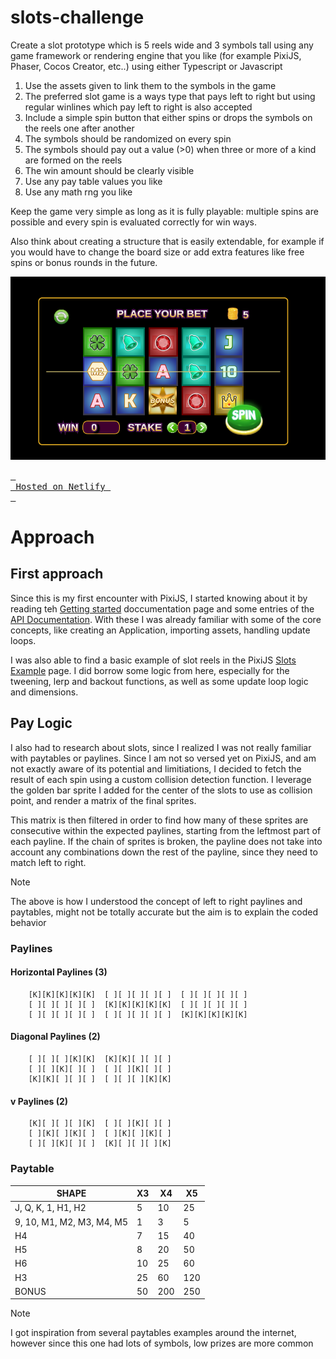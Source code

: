 # slots-challenge

Create a slot prototype which is 5 reels wide and 3 symbols tall using any game
framework or rendering engine that you like (for example PixiJS, Phaser, Cocos
Creator, etc..) using either Typescript or Javascript

1. Use the assets given to link them to the symbols in the game
2. The preferred slot game is a ways type that pays left to right but using regular winlines
which pay left to right is also accepted
3. Include a simple spin button that either spins or drops the symbols on the reels one
after another
4. The symbols should be randomized on every spin
5. The symbols should pay out a value (>0) when three or more of a kind are formed on
the reels
6. The win amount should be clearly visible
7. Use any pay table values you like
8. Use any math rng you like

Keep the game very simple as long as it is fully playable: multiple spins are
possible and every spin is evaluated correctly for win ways.

Also think about creating a structure that is easily extendable, for example if you would have to
change the board size or add extra features like free spins or bonus rounds in the future.

![alt text](cover.png)

[<kbd> <br> Hosted on Netlify <br> </kbd>](https://cp-slot-challenge.netlify.app/)

# Approach

## First approach
Since this is my first encounter with PixiJS, I started knowing about it by reading teh [Getting started](https://pixijs.com/8.x/guides/basics/getting-started) doccumentation page and some entries of the [API Documentation](https://pixijs.download/release/docs/app.Application.html). With these I was already familiar with some of the core concepts, like creating an Application, importing assets, handling update loops.

I was also able to find a basic example of slot reels in the PixiJS [Slots Example](https://pixijs.com/8.x/examples/advanced/slots) page. I did borrow some logic from here, especially for the tweening, lerp and backout functions, as well as some update loop logic and dimensions.

## Pay Logic
I also had to research about slots, since I realized I was not really familiar with paytables or paylines. Since I am not so versed yet on PixiJS, and am not exactly aware of its potential and limitiations, I decided to fetch the result of each spin using a custom collision detection function. I leverage the golden bar sprite I added for the center of the slots to use as collision point, and render a matrix of the final sprites.

This matrix is then filtered in order to find how many of these sprites are consecutive within the expected paylines, starting from the leftmost part of each payline. If the chain of sprites is broken, the payline does not take into account any combinations down the rest of the payline, since they need to match left to right.

> [!NOTE]
> The above is how I understood the concept of left to right paylines and paytables, might not be totally accurate but the aim is to explain the coded behavior

### Paylines

#### Horizontal Paylines (3)
```
    [K][K][K][K][K]  [ ][ ][ ][ ][ ]  [ ][ ][ ][ ][ ]
    [ ][ ][ ][ ][ ]  [K][K][K][K][K]  [ ][ ][ ][ ][ ]
    [ ][ ][ ][ ][ ]  [ ][ ][ ][ ][ ]  [K][K][K][K][K]
```

#### Diagonal Paylines (2)
```
    [ ][ ][ ][K][K]  [K][K][ ][ ][ ]
    [ ][ ][K][ ][ ]  [ ][ ][K][ ][ ]
    [K][K][ ][ ][ ]  [ ][ ][ ][K][K]
```

#### v Paylines (2)
```
    [K][ ][ ][ ][K]  [ ][ ][K][ ][ ]
    [ ][K][ ][K][ ]  [ ][K][ ][K][ ]
    [ ][ ][K][ ][ ]  [K][ ][ ][ ][K]
```

### Paytable

| SHAPE                     | X3    | X4    | X5    |
| ------------------------  | ----- | ----- | ----- |
| J, Q, K, 1, H1, H2        | 5     | 10    | 25    |
| 9, 10, M1, M2, M3, M4, M5 | 1     | 3     | 5     |
| H4                        | 7     | 15    | 40    |
| H5                        | 8     | 20    | 50    |
| H6                        | 10    | 25    | 60    |
| H3                        | 25    | 60    | 120   |
| BONUS                     | 50    | 200   | 250   |



> [!NOTE]
> I got inspiration from several paytables examples around the internet, however since this one had lots of symbols, low prizes are more common
